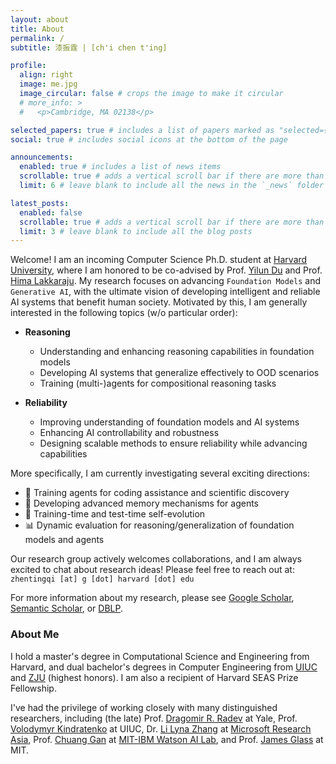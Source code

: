 ```yaml
---
layout: about
title: About
permalink: /
subtitle: 漆振霆 | [ch'i chen t'ing]

profile:
  align: right
  image: me.jpg
  image_circular: false # crops the image to make it circular
  # more_info: >
  #   <p>Cambridge, MA 02138</p>

selected_papers: true # includes a list of papers marked as "selected={true}"
social: true # includes social icons at the bottom of the page

announcements:
  enabled: true # includes a list of news items
  scrollable: true # adds a vertical scroll bar if there are more than 3 news items
  limit: 6 # leave blank to include all the news in the `_news` folder

latest_posts:
  enabled: false
  scrollable: true # adds a vertical scroll bar if there are more than 3 new posts items
  limit: 3 # leave blank to include all the blog posts
---
```


Welcome! I am an incoming Computer Science Ph.D. student at [Harvard University](https://www.harvard.edu/), where I am honored to be co-advised by Prof. [Yilun Du](https://yilundu.github.io/) and Prof. [Hima Lakkaraju](https://himalakkaraju.github.io/). My research focuses on advancing `Foundation Models` and `Generative AI`, with the ultimate vision of developing intelligent and reliable AI systems that benefit human society. Motivated by this, I am generally interested in the following topics (w/o particular order):

- **Reasoning**
  - Understanding and enhancing reasoning capabilities in foundation models
  - Developing AI systems that generalize effectively to OOD scenarios
  - Training (multi-)agents for compositional reasoning tasks

- **Reliability**
  - Improving understanding of foundation models and AI systems
  - Enhancing AI controllability and robustness
  - Designing scalable methods to ensure reliability while advancing capabilities

More specifically, I am currently investigating several exciting directions:

- 🤖 Training agents for coding assistance and scientific discovery
- 🧠 Developing advanced memory mechanisms for agents
- 🔄 Training-time and test-time self-evolution
- 📊 Dynamic evaluation for reasoning/generalization of foundation models and agents

Our research group actively welcomes collaborations, and I am always excited to chat about research ideas! Please feel free to reach out at: `zhentingqi [at] g [dot] harvard [dot] edu`

For more information about my research, please see [Google Scholar](https://scholar.google.com/citations?hl=en&user=WZ00HCUAAAAJ), [Semantic Scholar](https://www.semanticscholar.org/author/Zhenting-Qi/2186056193), or [DBLP](https://dblp.org/pid/329/2118.html).

### About Me

I hold a master's degree in Computational Science and Engineering from Harvard, and dual bachelor's degrees in Computer Engineering from [UIUC](https://illinois.edu/) and [ZJU](https://www.zju.edu.cn/english/) (highest honors). I am also a recipient of Harvard SEAS Prize Fellowship.

I've had the privilege of working closely with many distinguished researchers, including (the late) Prof. [Dragomir R. Radev](http://www.cs.yale.edu/homes/radev/) at Yale, Prof. [Volodymyr Kindratenko](https://ece.illinois.edu/about/directory/faculty/kindrtnk) at UIUC, Dr. [Li Lyna Zhang](https://www.microsoft.com/en-us/research/people/lzhani/) at [Microsoft Research Asia](https://www.microsoft.com/en-us/research/lab/microsoft-research-asia/), Prof. [Chuang Gan](https://scholar.google.com/citations?user=PTeSCbIAAAAJ&hl=en) at [MIT-IBM Watson AI Lab](https://mitibmwatsonailab.mit.edu/), and Prof. [James Glass](https://sls.csail.mit.edu/people/glass.shtml) at MIT.
